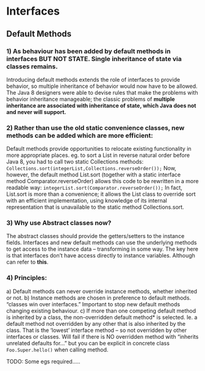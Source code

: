 # Interfaces

## Default Methods
### 1) As behaviour has been added by default methods in interfaces BUT NOT STATE. Single inheritance of state via classes remains.
Introducing default methods extends the role of interfaces to provide behavior, so multiple inheritance of behavior
would now have to be allowed. The Java 8 designers were able to devise rules that make the problems with behavior inheritance
manageable; the classic problems of **multiple inheritance are associated with inheritance of state, which Java does not and never will support.**

### 2) Rather than use the old static convenience classes, new methods can be added which are more efficient:
Default methods provide opportunities to relocate existing functionality in more appropriate places. 
eg. to sort a List in reverse natural order before Java 8, you had to call two static Collections methods:
`Collections.sort(integerList,Collections.reverseOrder());`
Now, however, the default method List.sort (together with a static interface method Comparator.reverseOrder) allows this code to be
rewritten in a more readable way:
`integerList.sort(Comparator.reverseOrder());`
In fact, List.sort is more than a convenience; it allows the List class to override sort with an efficient implementation, using
knowledge of its internal representation that is unavailable to the static method Collections.sort.

### 3) Why use Abstract classes now?
The abstract classes should provide the getters/setters to the instance fields. 
Interfaces and new default methods can use the underlying methods to get access to the instance data – transforming in some way. 
The key here is that interfaces don’t have access directly to instance variables. Although can refer to **this**. 

### 4) Principles:
a) Default methods can never override instance methods, whether inherited or not.
b) Instance methods are chosen in preference to default methods. “classes win over interfaces.” Important to stop new default methods changing existing behaviour.
c) If more than one competing default method is inherited by a class, the non-overridden default method* is selected. Ie. a default method not overridden by any other
that is also inherited by the class. That is the ‘lowest’ interface method – so not overridden by other interfaces or classes. 
Will fail if there is NO overridden method with “inherits unrelated defaults for…” but you can be explicit in concrete class `Foo.Super.hello()` when calling method.

TODO: Some egs required.....
